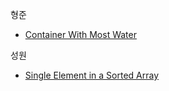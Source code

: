 
형준
- [Container With Most Water](https://leetcode.com/problems/container-with-most-water/description/)

성원
- [Single Element in a Sorted Array](https://leetcode.com/problems/single-element-in-a-sorted-array/description/)
